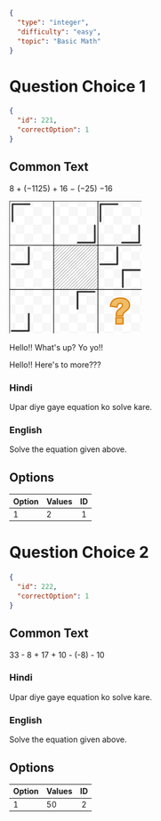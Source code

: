 ```json
{
  "type": "integer",
  "difficulty": "easy",
  "topic": "Basic Math"
}
```

# Question Choice 1
```json
{
  "id": 221,
  "correctOption": 1
}
```

## Common Text
8 + (−1125) + 16 − (−25) −16

![some choice](images/choice1.png)

Hello!! What's up? Yo yo!!

Hello!! Here's to more???


### Hindi
Upar diye gaye equation ko solve kare.


### English
Solve the equation given above.


## Options
| Option | Values | ID |
|:---|:---|:---:|
| 1 | 2 | 1 |

# Question Choice 2
```json
{
  "id": 222,
  "correctOption": 1
}
```

## Common Text
33 - 8 + 17 + 10 - (-8) - 10


### Hindi
Upar diye gaye equation ko solve kare.


### English
Solve the equation given above.


## Options
| Option | Values | ID |
|:---|:---|:---:|
| 1 | 50 | 2 |
